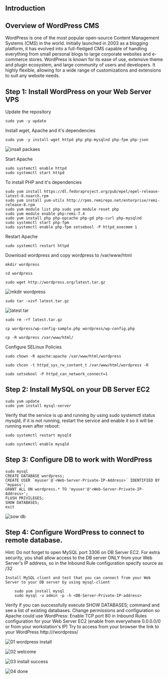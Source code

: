 ## Introduction
## Overview of WordPress CMS

WordPress is one of the most popular open-source Content Management Systems (CMS) in the world. Initially launched in 2003 as a blogging platform, it has evolved into a full-fledged CMS capable of handling everything from small personal blogs to large corporate websites and e-commerce stores. WordPress is known for its ease of use, extensive theme and plugin ecosystem, and large community of users and developers. It highly flexible, allowing for a wide range of customizations and extensions to suit any website needs.


## Step 1: Install WordPress on your Web Server VPS
Update the repository
```
sudo yum -y update
```
Install wget, Apache and it's dependencies
```
sudo yum -y install wget httpd php php-mysqlnd php-fpm php-json
```
![insall packaes](https://github.com/user-attachments/assets/e1bc1b01-a7bd-4c15-9af1-25c451551ca8)

Start Apache
```
sudo systemctl enable httpd 
sudo systemctl start httpd
```
To install PHP and it's dependencies
```
sudo yum install https://dl.fedoraproject.org/pub/epel/epel-release-latest-8.noarch.rpm
sudo yum install yum-utils http://rpms.remirepo.net/enterprise/remi-release-8.rpm
sudo yum module list php sudo yum module reset php
sudo yum module enable php:remi-7.4
sudo yum install php php-opcache php-gd php-curl php-mysqlnd
sudo systemctl start php-fpm
sudo systemctl enable php-fpm setsebool -P httpd_execmem 1
```
Restart Apache
```
sudo systemctl restart httpd
```
Download wordpress and copy wordpress to /var/www/html
```
mkdir wordpress
```
```
cd wordpress
```
```
sudo wget http://wordpress.org/latest.tar.gz
```
![mkdir wordpress](https://github.com/user-attachments/assets/0b2fc207-8dc3-4d7c-9c18-b6ef55099c88)

```
sudo tar -xzvf latest.tar.gz
```
![latest tar](https://github.com/user-attachments/assets/43dcdbc0-df34-472e-8269-58dfdbd17e00)

```
sudo rm -rf latest.tar.gz
```
```
cp wordpress/wp-config-sample.php wordpress/wp-config.php
```
```
cp -R wordpress /var/www/html/
```
Configure SELinux Policies
```
sudo chown -R apache:apache /var/www/html/wordpress
```
```
sudo chcon -t httpd_sys_rw_content_t /var/www/html/wordpress -R
```
```
sudo setsebool -P httpd_can_network_connect=1
```

## Step 2: Install MySQL on your DB Server EC2

```
sudo yum update
sudo yum install mysql-server
```

Verify that the service is up and running by using sudo systemctl status mysqld, if it is not running, restart the service and enable it so it will be running even after reboot:


```
sudo systemctl restart mysqld
```
```
sudo systemctl enable mysqld
```


## Step 3: Configure DB to work with WordPress

```
sudo mysql
CREATE DATABASE wordpress;
CREATE USER `myuser`@`<Web-Server-Private-IP-Address>` IDENTIFIED BY 'mypass';
GRANT ALL ON wordpress.* TO 'myuser'@'<Web-Server-Private-IP-Address>';
FLUSH PRIVILEGES;
SHOW DATABASES;
exit
```

![sow db](https://github.com/user-attachments/assets/a42234b5-4c0b-4f46-b8d7-e178d6183963)

## Step 4: Configure WordPress to connect to remote database.

Hint: Do not forget to open MySQL port 3306 on DB Server EC2. For extra security, you shall allow access to the DB server ONLY from your Web Server's IP address, so in the Inbound Rule configuration specify source as /32

    Install MySQL client and test that you can connect from your Web Server to your DB server by using mysql-client

```
    sudo yum install mysql
    sudo mysql -u admin -p -h <DB-Server-Private-IP-address>
```

Verify if you can successfully execute SHOW DATABASES; command and see a list of existing databases.
Change permissions and configuration so Apache could use WordPress:
Enable TCP port 80 in Inbound Rules configuration for your Web Server EC2 (enable from everywhere 0.0.0.0/0 or from your workstation's IP)
Try to access from your browser the link to your WordPress http://<Web-Server-Public-IP-Address>/wordpress/

![01 wordpress install](https://github.com/user-attachments/assets/c7290773-60f2-4fb2-97f6-886f7edb6b98)


![02 welcome](https://github.com/user-attachments/assets/6a589443-bf62-48c4-a186-a90df59b8954)


![03 install success](https://github.com/user-attachments/assets/e820e8a5-4ba0-48fc-9b07-36dd738a58da)


![04 done](https://github.com/user-attachments/assets/7f380bf5-cffa-4b27-8a4a-c99d7fdacdbe)
